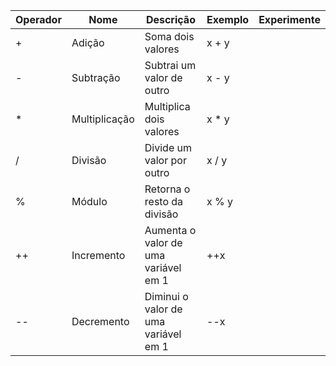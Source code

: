 | Operador | Nome          | Descrição                            | Exemplo | Experimente |
| -------- | ------------- | ------------------------------------ | ------- | ----------- |
| +        | Adição        | Soma dois valores                    | x + y   |             |
| -        | Subtração     | Subtrai um valor de outro            | x - y   |             |
| \*       | Multiplicação | Multiplica dois valores              | x \* y  |             |
| /        | Divisão       | Divide um valor por outro            | x / y   |             |
| %        | Módulo        | Retorna o resto da divisão           | x % y   |             |
| ++       | Incremento    | Aumenta o valor de uma variável em 1 | ++x     |             |
| --       | Decremento    | Diminui o valor de uma variável em 1 | --x     |             |
